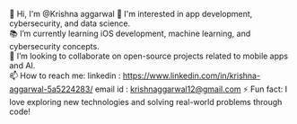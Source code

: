 👋 Hi, I'm @Krishna aggarwal 
🚀 I'm interested in app development, cybersecurity, and data science.  
📚 I’m currently learning iOS development, machine learning, and cybersecurity concepts.  
🤝 I’m looking to collaborate on open-source projects related to mobile apps and AI.  
📫 How to reach me: linkedin : https://www.linkedin.com/in/krishna-aggarwal-5a5224283/  email id : krishnaggarwal12@gmail.com
⚡ Fun fact: I love exploring new technologies and solving real-world problems through code!  

